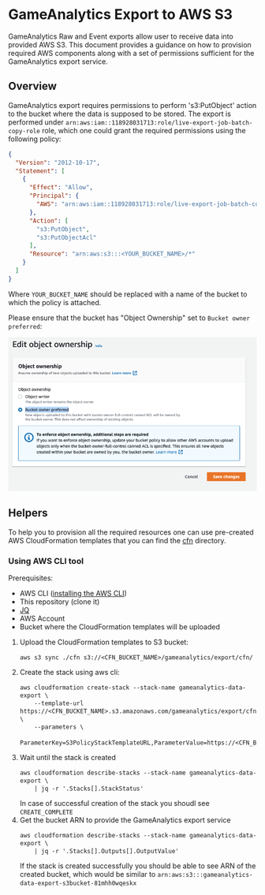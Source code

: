# GameAnalytics Export to AWS S3

GameAnalytics Raw and Event exports allow user to receive data into provided AWS S3. This
document provides a guidance on how to provision required AWS components along with
a set of permissions sufficient for the GameAnalytics export service.

## Overview

GameAnalytics export requires permissions to perform 's3:PutObject' action to the bucket where the data is supposed to be stored. The export is performed under `arn:aws:iam::118928031713:role/live-export-job-batch-copy-role` role, which one could grant the required permissions using the following policy:

``` json
{
  "Version": "2012-10-17",
  "Statement": [
    {
      "Effect": "Allow",
      "Principal": {
        "AWS": "arn:aws:iam::118928031713:role/live-export-job-batch-copy-role"
      },
      "Action": [
        "s3:PutObject",
        "s3:PutObjectAcl"
      ],
      "Resource": "arn:aws:s3:::<YOUR_BUCKET_NAME>/*"
    }
  ]
}
```

Where `YOUR_BUCKET_NAME` should be replaced with a name of the bucket to which the policy is attached.

Please ensure that the bucket has "Object Ownership" set to `Bucket owner preferred`:

![](./pics/bucket-ownership-preferences.png)

## Helpers

To help you to provision all the required resources one can use pre-created AWS CloudFormation templates that you can find the [cfn](./cfn) directory.

### Using AWS CLI tool

Prerequisites:
- AWS CLI ([installing the AWS CLI](https://docs.aws.amazon.com/cli/latest/userguide/cli-chap-install.html))
- This repository (clone it)
- [JQ](https://stedolan.github.io/jq/download/)
- AWS Account
- Bucket where the CloudFormation templates will be uploaded

1. Upload the CloudFormation templates to S3 bucket:
   ```
   aws s3 sync ./cfn s3://<CFN_BUCKET_NAME>/gameanalytics/export/cfn/
   ```
2. Create the stack using aws cli:
   ```
   aws cloudformation create-stack --stack-name gameanalytics-data-export \
       --template-url https://<CFN_BUCKET_NAME>.s3.amazonaws.com/gameanalytics/export/cfn/s3.yaml \
       --parameters \
           ParameterKey=S3PolicyStackTemplateURL,ParameterValue=https://<CFN_BUCKET_NAME>.s3.amazonaws.com/gameanalytics/export/cfn/s3.yaml
   ```
3. Wait until the stack is created
   ```
   aws cloudformation describe-stacks --stack-name gameanalytics-data-export \
       | jq -r '.Stacks[].StackStatus'
   ```
   In case of successful creation of the stack you shoudl see `CREATE_COMPLETE`
4. Get the bucket ARN to provide the GameAnalytics export service
   ```
   aws cloudformation describe-stacks --stack-name gameanalytics-data-export \
       | jq -r '.Stacks[].Outputs[].OutputValue'
   ```
   If the stack is created successfully you should be able to see ARN of the created bucket, which would be similar to `arn:aws:s3:::gameanalytics-data-export-s3bucket-81mhh0wqeskx`
